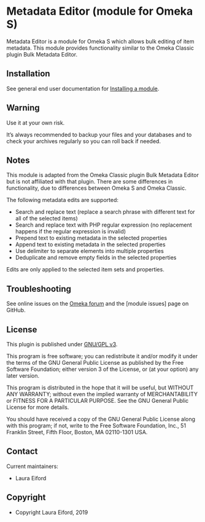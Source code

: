 Metadata Editor (module for Omeka S)
===============================

Metadata Editor is a module for Omeka S which allows bulk editing of item metadata. This module provides functionality similar to the Omeka Classic plugin Bulk Metadata Editor.


Installation
------------

See general end user documentation for [Installing a module](http://omeka.org/s/docs/user-manual/modules/#installing-modules).

Warning
-------

Use it at your own risk.

It’s always recommended to backup your files and your databases and to check your archives regularly so you can roll back if needed.

Notes
---------------

This module is adapted from the Omeka Classic plugin Bulk Metadata Editor but is not affiliated with that plugin. There are some differences in functionality, due to differences between Omeka S and Omeka Classic.

The following metadata edits are supported:
- Search and replace text (replace a search phrase with different text for all of the selected items)
- Search and replace text with PHP regular expression (no replacement happens if the regular expression is invalid)
- Prepend text to existing metadata in the selected properties 
- Append text to existing metadata in the selected properties 
- Use delimiter to separate elements into multiple properties
- Deduplicate and remove empty fields in the selected properties

Edits are only applied to the selected item sets and properties.

Troubleshooting
---------------

See online issues on the [Omeka forum] and the [module issues] page on GitHub.

License
-------

This plugin is published under [GNU/GPL v3].

This program is free software; you can redistribute it and/or modify it under the terms of the GNU General Public License as published by the Free Software Foundation; either version 3 of the License, or (at your option) any later version.

This program is distributed in the hope that it will be useful, but WITHOUT ANY WARRANTY; without even the implied warranty of MERCHANTABILITY or FITNESS FOR A PARTICULAR PURPOSE. See the GNU General Public License for more details.

You should have received a copy of the GNU General Public License along with this program; if not, write to the Free Software Foundation, Inc., 51 Franklin Street, Fifth Floor, Boston, MA 02110-1301 USA.

Contact
-------

Current maintainers:

* Laura Eiford

Copyright
---------

* Copyright Laura Eiford, 2019

[Omeka S]: https://omeka.org/s
[Omeka forum]: https://forum.omeka.org/c/omeka-s/modules
[GNU/GPL v3]: https://www.gnu.org/licenses/gpl-3.0.html



